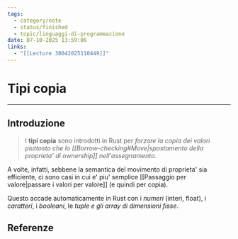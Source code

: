 ```yaml
---
tags:
  - category/note
  - status/finished
  - topic/linguaggi-di-programmazione
date: 07-10-2025 13:59:06
links:
  - "[[Lecture 30042025110449]]"
---
```

# Tipi copia
---
## Introduzione
> I **tipi copia** sono introdotti in Rust per _forzare la copia dei valori piuttosto che lo [[Borrow-checking#Move|spostamento della proprieta' di ownership]] nell'assegnamento_.

A volte, infatti, sebbene la semantica del movimento di proprieta' sia efficiente, ci sono casi in cui e' piu' semplice [[Passaggio per valore|passare i valori per valore]] (e quindi per copia).

Questo accade automaticamente in Rust con i _numeri_ (interi, float), i _caratteri_, i _booleani_, le _tuple e gli array di dimensioni fisse_.

## Referenze